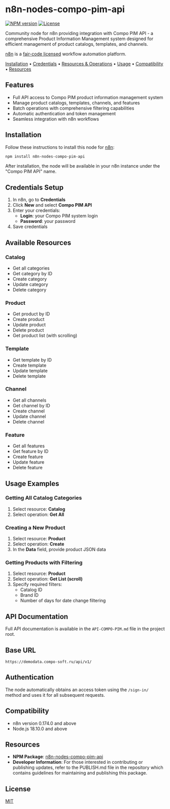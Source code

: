 # n8n-nodes-compo-pim-api

[![NPM version](https://img.shields.io/npm/v/n8n-nodes-compo-pim-api.svg)](https://www.npmjs.com/package/n8n-nodes-compo-pim-api)
[![License](https://img.shields.io/npm/l/n8n-nodes-compo-pim-api.svg)](https://github.com/your-username/n8n-nodes-compo-pim-api/blob/master/LICENSE)

Community node for n8n providing integration with Compo PIM API - a comprehensive Product Information Management system designed for efficient management of product catalogs, templates, and channels.

[n8n](https://n8n.io/) is a [fair-code licensed](https://docs.n8n.io/reference/license/) workflow automation platform.

[Installation](#installation) • [Credentials](#credentials-setup) • [Resources & Operations](#available-resources) • [Usage](#usage-examples) • [Compatibility](#compatibility) • [Resources](#resources)

## Features

- Full API access to Compo PIM product information management system
- Manage product catalogs, templates, channels, and features
- Batch operations with comprehensive filtering capabilities
- Automatic authentication and token management
- Seamless integration with n8n workflows

## Installation

Follow these instructions to install this node for [n8n](https://n8n.io/):

```bash
npm install n8n-nodes-compo-pim-api
```

After installation, the node will be available in your n8n instance under the "Compo PIM API" name.

## Credentials Setup

1. In n8n, go to **Credentials**
2. Click **New** and select **Compo PIM API**
3. Enter your credentials:
   - **Login**: your Compo PIM system login
   - **Password**: your password
4. Save credentials

## Available Resources

### Catalog
- Get all categories
- Get category by ID
- Create category
- Update category
- Delete category

### Product
- Get product by ID
- Create product
- Update product
- Delete product
- Get product list (with scrolling)

### Template
- Get template by ID
- Create template
- Update template
- Delete template

### Channel
- Get all channels
- Get channel by ID
- Create channel
- Update channel
- Delete channel

### Feature
- Get all features
- Get feature by ID
- Create feature
- Update feature
- Delete feature

## Usage Examples

### Getting All Catalog Categories
1. Select resource: **Catalog**
2. Select operation: **Get All**

### Creating a New Product
1. Select resource: **Product**
2. Select operation: **Create**
3. In the **Data** field, provide product JSON data

### Getting Products with Filtering
1. Select resource: **Product**
2. Select operation: **Get List (scroll)**
3. Specify required filters:
   - Catalog ID
   - Brand ID
   - Number of days for date change filtering

## API Documentation

Full API documentation is available in the `API-COMPO-PIM.md` file in the project root.

## Base URL

```
https://demodata.compo-soft.ru/api/v1/
```

## Authentication

The node automatically obtains an access token using the `/sign-in/` method and uses it for all subsequent requests.

## Compatibility

- n8n version 0.174.0 and above
- Node.js 18.10.0 and above

## Resources

- **NPM Package**: [n8n-nodes-compo-pim-api](https://www.npmjs.com/package/n8n-nodes-compo-pim-api)
- **Developer Information**: For those interested in contributing or publishing updates, refer to the PUBLISH.md file in the repository which contains guidelines for maintaining and publishing this package.

## License

[MIT](LICENSE)
